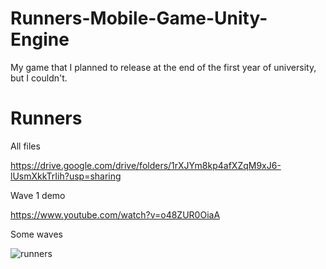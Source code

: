 # Runners-Mobile-Game-Unity-Engine

My game that I planned to release at the end of the first year of university, but I couldn't.

# Runners

All files

https://drive.google.com/drive/folders/1rXJYm8kp4afXZqM9xJ6-lUsmXkkTrIih?usp=sharing

Wave 1 demo

https://www.youtube.com/watch?v=o48ZUR0OiaA

Some waves

![runners](https://user-images.githubusercontent.com/79511355/158835016-622f236b-e13d-433c-a088-76c41b6cb165.png)



